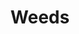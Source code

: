 ---
layout: series
title: Weeds
series_name: Weeds
publisher: Showtime
news_url: http://tvseriesfinale.com/tv-show/weeds-cancelled-season-nine-23454/

form_url: https://docs.google.com/spreadsheet/formResponse?formkey=dFFWaEpQX1V2Ti1xRW4zZHZ2c0wtUXc6MA&amp;embedded=true&amp;ifq
---